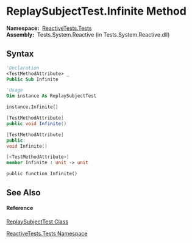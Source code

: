 # ReplaySubjectTest.Infinite Method

**Namespace:**  [ReactiveTests.Tests](ReactiveTests.Tests\ReactiveTests.Tests.md)  
**Assembly:**  Tests.System.Reactive (in Tests.System.Reactive.dll)

## Syntax

```vb
'Declaration
<TestMethodAttribute> _
Public Sub Infinite
```

```vb
'Usage
Dim instance As ReplaySubjectTest

instance.Infinite()
```

```csharp
[TestMethodAttribute]
public void Infinite()
```

```c++
[TestMethodAttribute]
public:
void Infinite()
```

```fsharp
[<TestMethodAttribute>]
member Infinite : unit -> unit 
```

```jscript
public function Infinite()
```

## See Also

#### Reference

[ReplaySubjectTest Class](ReplaySubjectTest\ReplaySubjectTest.md)

[ReactiveTests.Tests Namespace](ReactiveTests.Tests\ReactiveTests.Tests.md)




